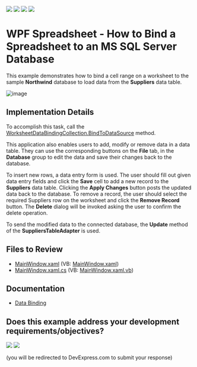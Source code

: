 <!-- default badges list -->
![](https://img.shields.io/endpoint?url=https://codecentral.devexpress.com/api/v1/VersionRange/128612654/19.2.2%2B)
[![](https://img.shields.io/badge/Open_in_DevExpress_Support_Center-FF7200?style=flat-square&logo=DevExpress&logoColor=white)](https://supportcenter.devexpress.com/ticket/details/T480591)
[![](https://img.shields.io/badge/📖_How_to_use_DevExpress_Examples-e9f6fc?style=flat-square)](https://docs.devexpress.com/GeneralInformation/403183)
[![](https://img.shields.io/badge/💬_Leave_Feedback-feecdd?style=flat-square)](#does-this-example-address-your-development-requirementsobjectives)
<!-- default badges end -->

# WPF Spreadsheet - How to Bind a Spreadsheet to an MS SQL Server Database

This example demonstrates how to bind a cell range on a worksheet to the sample <strong>Northwind</strong> database to load data from the <strong>Suppliers</strong> data table.

![image](./media/03d39ba1-edde-11e6-80bf-00155d62480c.png)

## Implementation Details

To accomplish this task, call the [WorksheetDataBindingCollection.BindToDataSource](https://docs.devexpress.com/OfficeFileAPI/devexpress.spreadsheet.worksheetdatabindingcollection.bindtodatasource.overloads) method.

This application also enables users to add, modify or remove data in a data table. They can use the corresponding buttons on the **File** tab, in the **Database** group to edit the data and save their changes back to the database.

To insert new rows, a data entry form is used. The user should fill out given data entry fields and click the **Save** cell to add a new record to the **Suppliers** data table. Clicking the **Apply Changes** button posts the updated data back to the database. To remove a record, the user should select the required Suppliers row on the worksheet and click the **Remove Record** button. The **Delete** dialog will be invoked asking the user to confirm the delete operation.

To send the modified data to the connected database, the **Update** method of the **SuppliersTableAdapter** is used.

## Files to Review

* [MainWindow.xaml](./CS/WpfSpreadsheet_BindToDataSource/MainWindow.xaml) (VB: [MainWindow.xaml](./VB/WpfSpreadsheet_BindToDataSource/MainWindow.xaml))
* [MainWindow.xaml.cs](./CS/WpfSpreadsheet_BindToDataSource/MainWindow.xaml.cs) (VB: [MainWindow.xaml.vb](./VB/WpfSpreadsheet_BindToDataSource/MainWindow.xaml.vb))

## Documentation

* [Data Binding](https://docs.devexpress.com/WPF/117685/controls-and-libraries/spreadsheet/data-binding)
<!-- feedback -->
## Does this example address your development requirements/objectives?

[<img src="https://www.devexpress.com/support/examples/i/yes-button.svg"/>](https://www.devexpress.com/support/examples/survey.xml?utm_source=github&utm_campaign=wpf-spreadsheet-bind-spreadsheet-to-ms-sql-server-database&~~~was_helpful=yes) [<img src="https://www.devexpress.com/support/examples/i/no-button.svg"/>](https://www.devexpress.com/support/examples/survey.xml?utm_source=github&utm_campaign=wpf-spreadsheet-bind-spreadsheet-to-ms-sql-server-database&~~~was_helpful=no)

(you will be redirected to DevExpress.com to submit your response)
<!-- feedback end -->
